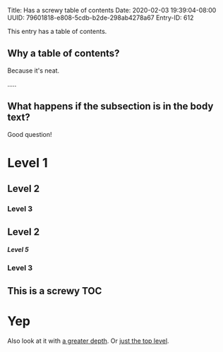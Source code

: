 Title: Has a screwy table of contents
Date: 2020-02-03 19:39:04-08:00
UUID: 79601818-e808-5cdb-b2de-298ab4278a67
Entry-ID: 612

This entry has a table of contents.

## Why a table of contents?

Because it's neat.

.....

## What happens if the subsection is in the body text?

Good question!

# Level 1

## Level 2

### Level 3

## Level 2

##### Level 5

### Level 3

## This is a screwy TOC

# Yep

Also look at it with [a greater depth](?depth=20). Or [just the top level](?depth=1).

